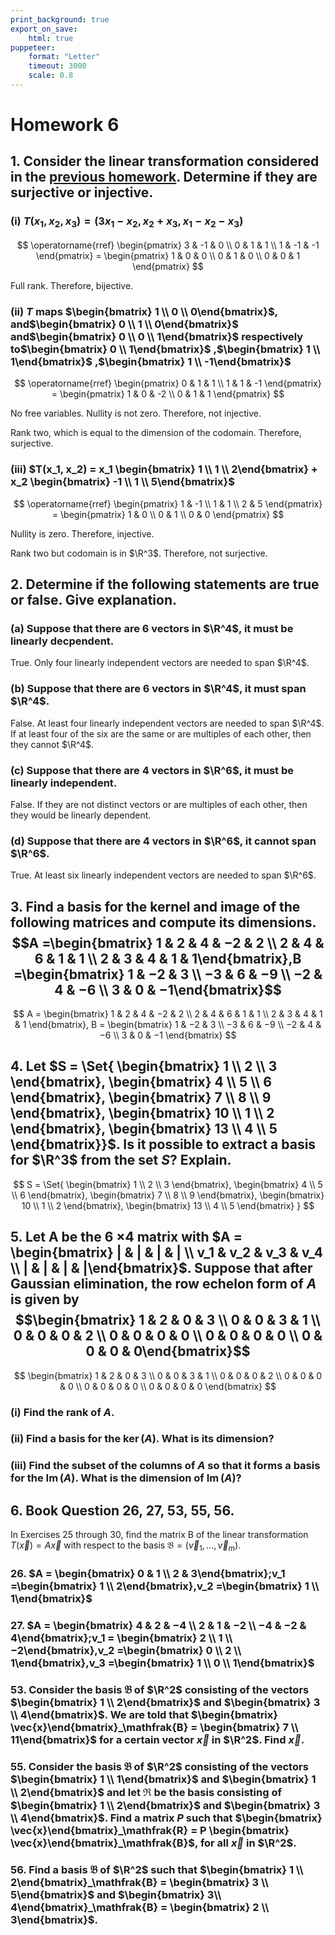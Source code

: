```yaml
---
print_background: true
export_on_save:
    html: true
puppeteer:
    format: "Letter"
    timeout: 3000
    scale: 0.8
---
```


# Homework 6

## 1. Consider the linear transformation considered in the [previous homework](hw3.html). Determine if they are surjective or injective.

### (i) $T(x_1, x_2, x_3) = (3x_1 - x_2, x_2 + x_3, x_1 - x_2 - x_3)$

$$
\operatorname{rref}
\begin{pmatrix}
    3 & -1 & 0 \\
    0 & 1 & 1 \\
    1 & -1 & -1
\end{pmatrix} =
\begin{pmatrix}
    1 & 0 & 0 \\
    0 & 1 & 0 \\
    0 & 0 & 1
\end{pmatrix}
$$

Full rank. Therefore, bijective.


### (ii) $T$ maps $\begin{bmatrix}    1 \\ 0 \\ 0\end{bmatrix}$, and$\begin{bmatrix}    0 \\ 1 \\ 0\end{bmatrix}$ and$\begin{bmatrix}    0 \\ 0 \\ 1\end{bmatrix}$ respectively to$\begin{bmatrix}    0 \\ 1\end{bmatrix}$ ,$\begin{bmatrix}    1 \\ 1\end{bmatrix}$ ,$\begin{bmatrix}    1 \\ -1\end{bmatrix}$

$$
\operatorname{rref}
\begin{pmatrix}
    0 & 1 & 1 \\
    1 & 1 & -1
\end{pmatrix} =
\begin{pmatrix}
    1 & 0 & -2 \\
    0 & 1 & 1
\end{pmatrix}
$$

No free variables. Nullity is not zero. Therefore, not injective.

Rank two, which is equal to the dimension of the codomain. Therefore, surjective.



### (iii) $T(x_1, x_2) = x_1 \begin{bmatrix}    1 \\ 1 \\ 2\end{bmatrix} + x_2 \begin{bmatrix}    -1 \\ 1 \\ 5\end{bmatrix}$

$$
\operatorname{rref}
\begin{pmatrix}
    1 & -1 \\
    1 & 1 \\
    2 & 5
\end{pmatrix} =
\begin{pmatrix}
    1 & 0 \\
    0 & 1 \\
    0 & 0
\end{pmatrix}
$$

Nullity is zero. Therefore, injective.

Rank two but codomain is in $\R^3$. Therefore, not surjective.

## 2. Determine if the following statements are true or false. Give explanation.

### (a) Suppose that there are 6 vectors in $\R^4$, it must be linearly decpendent.

True. Only four linearly independent vectors are needed to span $\R^4$.

### (b) Suppose that there are 6 vectors in $\R^4$, it must span $\R^4$.

False. At least four linearly independent vectors are needed to span $\R^4$. If at least four of the six are the same or are multiples of each other, then they cannot $\R^4$.

### (c\) Suppose that there are 4 vectors in $\R^6$, it must be linearly independent.

False. If they are not distinct vectors or are multiples of each other, then they would be linearly dependent.

### (d) Suppose that there are 4 vectors in $\R^6$, it cannot span $\R^6$.

True. At least six linearly independent vectors are needed to span $\R^6$.

## 3. Find a basis for the kernel and image of the following matrices and compute its dimensions. $$A =\begin{bmatrix}    1 & 2 & 4 & −2 & 2 \\    2 & 4 & 6 & 1 & 1 \\    2 & 3 & 4 & 1 & 1\end{bmatrix},B =\begin{bmatrix}    1 & −2 & 3 \\    −3 & 6 & −9 \\    −2 & 4 & −6 \\    3 & 0 & −1\end{bmatrix}$$

$$
A =
\begin{bmatrix}
    1 & 2 & 4 & −2 & 2 \\
    2 & 4 & 6 & 1 & 1 \\
    2 & 3 & 4 & 1 & 1
\end{bmatrix},
B =
\begin{bmatrix}
    1 & −2 & 3 \\
    −3 & 6 & −9 \\
    −2 & 4 & −6 \\
    3 & 0 & −1
\end{bmatrix}
$$


## 4. Let $S = \Set{    \begin{bmatrix}        1 \\ 2 \\ 3    \end{bmatrix},    \begin{bmatrix}        4 \\ 5 \\ 6    \end{bmatrix},    \begin{bmatrix}        7 \\ 8 \\ 9    \end{bmatrix},    \begin{bmatrix}        10 \\ 1 \\ 2    \end{bmatrix},    \begin{bmatrix}        13 \\ 4 \\ 5    \end{bmatrix}}$. Is it possible to extract a basis for $\R^3$ from the set $S$? Explain.


$$
S = \Set{
    \begin{bmatrix}
        1 \\ 2 \\ 3
    \end{bmatrix},
    \begin{bmatrix}
        4 \\ 5 \\ 6
    \end{bmatrix},
    \begin{bmatrix}
        7 \\ 8 \\ 9
    \end{bmatrix},
    \begin{bmatrix}
        10 \\ 1 \\ 2
    \end{bmatrix},
    \begin{bmatrix}
        13 \\ 4 \\ 5
    \end{bmatrix}
}
$$

## 5. Let A be the 6 ×4 matrix with $A = \begin{bmatrix}    | & | & | & | \\    v_1 & v_2 & v_3 & v_4 \\    | & | & | & |\end{bmatrix}$. Suppose that after Gaussian elimination, the row echelon form of $A$ is given by $$\begin{bmatrix}    1 & 2 & 0 & 3 \\    0 & 0 & 3 & 1 \\    0 & 0 & 0 & 2 \\    0 & 0 & 0 & 0 \\    0 & 0 & 0 & 0 \\    0 & 0 & 0 & 0\end{bmatrix}$$

$$
\begin{bmatrix}
    1 & 2 & 0 & 3 \\
    0 & 0 & 3 & 1 \\
    0 & 0 & 0 & 2 \\
    0 & 0 & 0 & 0 \\
    0 & 0 & 0 & 0 \\
    0 & 0 & 0 & 0
\end{bmatrix}
$$

### (i) Find the rank of $A$.
### (ii) Find a basis for the $\operatorname{ker}(A)$. What is its dimension?
### (iii) Find the subset of the columns of $A$ so that it forms a basis for the $\operatorname{Im}(A)$. What is the dimension of $\operatorname{Im}(A)$?


## 6. Book Question 26, 27, 53, 55, 56.

In Exercises 25 through 30, find the matrix B of the linear transformation $T(\vec{x})=A\vec{x}$ with respect to the basis $\mathfrak{B}=(\vec{v}_1,\ldots,\vec{v}_m)$.

### 26. $A = \begin{bmatrix}    0 & 1 \\    2 & 3\end{bmatrix};v_1 =\begin{bmatrix}    1 \\ 2\end{bmatrix},v_2 =\begin{bmatrix}    1 \\ 1\end{bmatrix}$

### 27. $A = \begin{bmatrix}    4 & 2 & −4 \\    2 & 1 & −2 \\    −4 & −2 & 4\end{bmatrix};v_1 = \begin{bmatrix}    2 \\ 1 \\ −2\end{bmatrix},v_2 =\begin{bmatrix}    0 \\ 2 \\ 1\end{bmatrix},v_3 =\begin{bmatrix}    1 \\ 0 \\ 1\end{bmatrix}$

### 53. Consider the basis $\mathfrak{B}$ of $\R^2$ consisting of the vectors $\begin{bmatrix}    1 \\ 2\end{bmatrix}$ and $\begin{bmatrix}    3 \\ 4\end{bmatrix}$. We are told that $\begin{bmatrix}    \vec{x}\end{bmatrix}_\mathfrak{B} = \begin{bmatrix}    7 \\ 11\end{bmatrix}$ for a certain vector $\vec{x}$ in $\R^2$. Find $\vec{x}$.

### 55. Consider the basis $\mathfrak{B}$ of $\R^2$ consisting of the vectors $\begin{bmatrix}    1 \\ 1\end{bmatrix}$ and $\begin{bmatrix}    1 \\ 2\end{bmatrix}$ and let $\mathfrak{R}$ be the basis consisting of $\begin{bmatrix}    1 \\ 2\end{bmatrix}$ and $\begin{bmatrix}    3 \\ 4\end{bmatrix}$. Find a matrix $P$ such that $\begin{bmatrix}    \vec{x}\end{bmatrix}_\mathfrak{R} = P \begin{bmatrix}    \vec{x}\end{bmatrix}_\mathfrak{B}$, for all $\vec{x}$ in $\R^2$.

### 56. Find a basis $\mathfrak{B}$ of $\R^2$ such that $\begin{bmatrix}    1 \\ 2\end{bmatrix}_\mathfrak{B} = \begin{bmatrix}    3 \\ 5\end{bmatrix}$ and $\begin{bmatrix}    3\\ 4\end{bmatrix}_\mathfrak{B} = \begin{bmatrix}    2 \\ 3\end{bmatrix}$.
